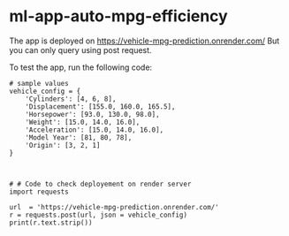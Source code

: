 # ml-app-auto-mpg-efficiency

The app is deployed on https://vehicle-mpg-prediction.onrender.com/
But you can only query using post request.

To test the app, run the following code:
```
# sample values 
vehicle_config = {
    'Cylinders': [4, 6, 8],
    'Displacement': [155.0, 160.0, 165.5],
    'Horsepower': [93.0, 130.0, 98.0],
    'Weight': [15.0, 14.0, 16.0],
    'Acceleration': [15.0, 14.0, 16.0],
    'Model Year': [81, 80, 78],
    'Origin': [3, 2, 1]
}



# # Code to check deployement on render server
import requests

url  = 'https://vehicle-mpg-prediction.onrender.com/'
r = requests.post(url, json = vehicle_config)
print(r.text.strip())
```
